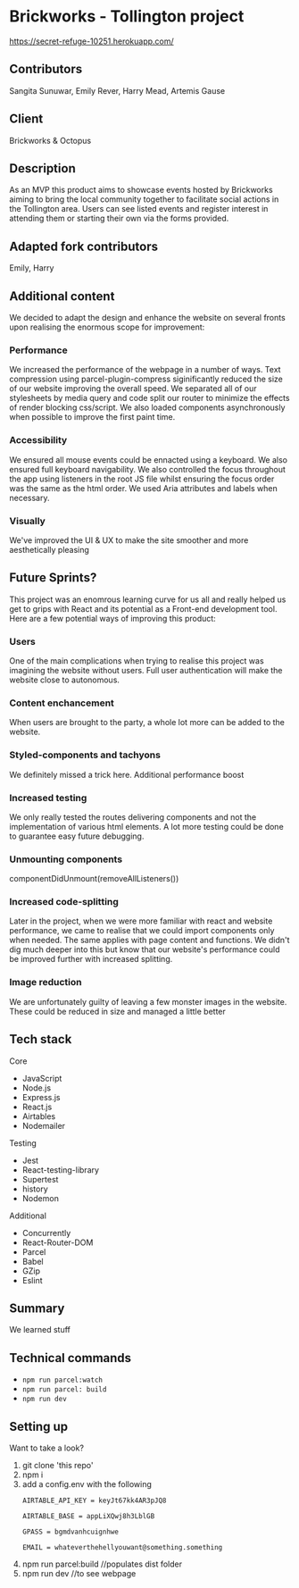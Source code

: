 # Brickworks - Tollington project

https://secret-refuge-10251.herokuapp.com/

## Contributors
Sangita Sunuwar,
Emily Rever,
Harry Mead,
Artemis Gause

## Client 
Brickworks & Octopus

## Description
As an MVP this product aims to showcase events hosted by Brickworks aiming to bring the local community together to facilitate social actions in the Tollington area. Users can see listed events and register interest in attending them or starting their own via the forms provided.

## Adapted fork contributors
Emily, Harry

## Additional content
We decided to adapt the design and enhance the website on several fronts upon realising the enormous scope for improvement:

### Performance
We increased the performance of the webpage in a number of ways. Text compression using parcel-plugin-compress siginificantly reduced the size of our website improving the overall speed. We separated all of our stylesheets by media query and code split our router to minimize the effects of render blocking css/script. We also loaded components asynchronously when possible to improve the first paint time. 

### Accessibility

We ensured all mouse events could be ennacted using a keyboard. We also ensured full keyboard navigability. We also controlled the focus throughout the app using listeners in the root JS file whilst ensuring the focus order was the same as the html order. We used Aria attributes and labels when necessary.

### Visually

We've improved the UI & UX to make the site smoother and more aesthetically pleasing  

## Future Sprints?
This project was an enomrous learning curve for us all and really helped us get to grips with React and its potential as a Front-end development tool. Here are a few potential ways of improving this product:

### Users

One of the main complications when trying to realise this project was imagining the website without users. Full user authentication will make the website close to autonomous.

### Content enchancement
When users are brought to the party, a whole lot more can be added to the website.

### Styled-components and tachyons
We definitely missed a trick here. Additional performance boost

### Increased testing
We only really tested the routes delivering components and not the implementation of various html elements. A lot more testing could be done to guarantee easy future debugging. 

### Unmounting components
componentDidUnmount(removeAllListeners()) 

### Increased code-splitting
Later in the project, when we were more familiar with react and website performance, we came to realise that we could import components only when needed. The same applies with page content and functions. We didn't dig much deeper into this but know that our website's performance could be improved further with increased splitting. 

### Image reduction
We are unfortunately guilty of leaving a few monster images in the website. These could be reduced in size and managed a little better 


## Tech stack
Core
* JavaScript
* Node.js
* Express.js
* React.js
* Airtables
* Nodemailer

Testing
* Jest
* React-testing-library
* Supertest
* history
* Nodemon

Additional
* Concurrently
* React-Router-DOM
* Parcel
* Babel
* GZip
* Eslint

## Summary
We learned stuff

## Technical commands
* `npm run parcel:watch`
* `npm run parcel: build`
* `npm run dev`

## Setting up

Want to take a look?

1. git clone 'this repo'
2. npm i
3. add a config.env with the following
    ```
    AIRTABLE_API_KEY = keyJt67kk4AR3pJQ8

    AIRTABLE_BASE = appLiXQwj8h3LblGB

    GPASS = bgmdvanhcuignhwe
    
    EMAIL = whateverthehellyouwant@something.something
    ```
 4. npm run parcel:build  //populates dist folder
 5. npm run dev //to see webpage
 
